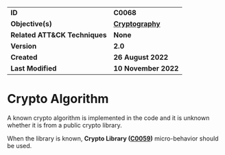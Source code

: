 <table>
<tr>
<td><b>ID</b></td>
<td><b>C0068</b></td>
</tr>
<tr>
<td><b>Objective(s)</b></td>
<td><b><a href="../cryptography">Cryptography</a></b></td>
</tr>
<tr>
<td><b>Related ATT&CK Techniques</b></td>
<td><b>None</b></td>
</tr>
<tr>
<td><b>Version</b></td>
<td><b>2.0</b></td>
</tr>
<tr>
<td><b>Created</b></td>
<td><b>26 August 2022</b></td>
</tr>
<tr>
<td><b>Last Modified</b></td>
<td><b>10 November 2022</b></td>
</tr>
</table>


# Crypto Algorithm

A known crypto algorithm is implemented in the code and it is unknown whether it is from a public crypto library. 

When the library is known, **Crypto Library ([C0059](../cryptography/crypto-library.md))** micro-behavior should be used.
